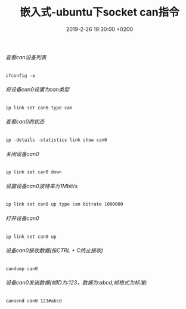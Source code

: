 ﻿---
layout: post
title:  "嵌入式-ubuntu下socket can指令"
date:   2019-2-26 19:30:00 +0200
categories: 嵌入式
---

###### 查看can设备列表  
```
ifconfig -a
```
###### 将设备can0设置为can类型    
```
ip link set can0 type can
```
###### 查看can0的状态  
```
ip -details -statistics link show can0
```    
###### 关闭设备can0
```
ip link set can0 down
```

###### 设置设备can0波特率为1Mbit/s
```
ip link set can0 up type can bitrate 1000000
```
###### 打开设备can0
```
ip link set can0 up
```
###### 设备can0接收数据(按CTRL + C终止接收)
```
candump can0
```
###### 设备can0发送数据(帧ID为:123，数据为:abcd,帧格式为标准)
```
cansend can0 123#abcd
```
